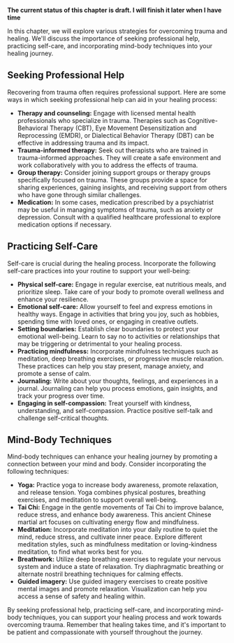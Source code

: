 **The current status of this chapter is draft. I will finish it later when I have time**

In this chapter, we will explore various strategies for overcoming trauma and healing. We'll discuss the importance of seeking professional help, practicing self-care, and incorporating mind-body techniques into your healing journey.

Seeking Professional Help
-------------------------

Recovering from trauma often requires professional support. Here are some ways in which seeking professional help can aid in your healing process:

* **Therapy and counseling:** Engage with licensed mental health professionals who specialize in trauma. Therapies such as Cognitive-Behavioral Therapy (CBT), Eye Movement Desensitization and Reprocessing (EMDR), or Dialectical Behavior Therapy (DBT) can be effective in addressing trauma and its impact.
* **Trauma-informed therapy:** Seek out therapists who are trained in trauma-informed approaches. They will create a safe environment and work collaboratively with you to address the effects of trauma.
* **Group therapy:** Consider joining support groups or therapy groups specifically focused on trauma. These groups provide a space for sharing experiences, gaining insights, and receiving support from others who have gone through similar challenges.
* **Medication:** In some cases, medication prescribed by a psychiatrist may be useful in managing symptoms of trauma, such as anxiety or depression. Consult with a qualified healthcare professional to explore medication options if necessary.

Practicing Self-Care
--------------------

Self-care is crucial during the healing process. Incorporate the following self-care practices into your routine to support your well-being:

* **Physical self-care:** Engage in regular exercise, eat nutritious meals, and prioritize sleep. Take care of your body to promote overall wellness and enhance your resilience.
* **Emotional self-care:** Allow yourself to feel and express emotions in healthy ways. Engage in activities that bring you joy, such as hobbies, spending time with loved ones, or engaging in creative outlets.
* **Setting boundaries:** Establish clear boundaries to protect your emotional well-being. Learn to say no to activities or relationships that may be triggering or detrimental to your healing process.
* **Practicing mindfulness:** Incorporate mindfulness techniques such as meditation, deep breathing exercises, or progressive muscle relaxation. These practices can help you stay present, manage anxiety, and promote a sense of calm.
* **Journaling:** Write about your thoughts, feelings, and experiences in a journal. Journaling can help you process emotions, gain insights, and track your progress over time.
* **Engaging in self-compassion:** Treat yourself with kindness, understanding, and self-compassion. Practice positive self-talk and challenge self-critical thoughts.

Mind-Body Techniques
--------------------

Mind-body techniques can enhance your healing journey by promoting a connection between your mind and body. Consider incorporating the following techniques:

* **Yoga:** Practice yoga to increase body awareness, promote relaxation, and release tension. Yoga combines physical postures, breathing exercises, and meditation to support overall well-being.
* **Tai Chi:** Engage in the gentle movements of Tai Chi to improve balance, reduce stress, and enhance body awareness. This ancient Chinese martial art focuses on cultivating energy flow and mindfulness.
* **Meditation:** Incorporate meditation into your daily routine to quiet the mind, reduce stress, and cultivate inner peace. Explore different meditation styles, such as mindfulness meditation or loving-kindness meditation, to find what works best for you.
* **Breathwork:** Utilize deep breathing exercises to regulate your nervous system and induce a state of relaxation. Try diaphragmatic breathing or alternate nostril breathing techniques for calming effects.
* **Guided imagery:** Use guided imagery exercises to create positive mental images and promote relaxation. Visualization can help you access a sense of safety and healing within.

By seeking professional help, practicing self-care, and incorporating mind-body techniques, you can support your healing process and work towards overcoming trauma. Remember that healing takes time, and it's important to be patient and compassionate with yourself throughout the journey.
